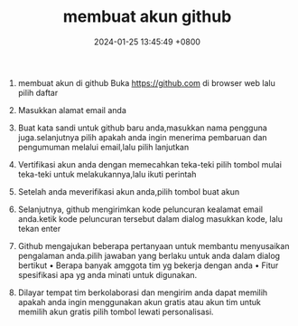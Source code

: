 ﻿---
layout: post
title: "membuat akun github"
date: 2024-01-25 13:45:49 +0800
categories: github
---
1. membuat akun di github Buka https://github.com di browser web lalu pilih daftar

2. Masukkan alamat email anda

3. Buat kata sandi untuk github baru anda,masukkan nama pengguna juga.selanjutnya pilih apakah anda ingin menerima pembaruan dan pengumuman melalui email,lalu pilih lanjutkan

4. Vertifikasi akun anda dengan memecahkan teka-teki pilih tombol mulai teka-teki untuk melakukannya,lalu ikuti perintah

5. Setelah anda meverifikasi akun anda,pilih tombol buat akun

6. Selanjutnya, github mengirimkan kode peluncuran kealamat email anda.ketik kode peluncuran tersebut dalam dialog masukkan kode, lalu tekan enter

7. Github mengajukan beberapa pertanyaan untuk membantu menyusaikan pengalaman anda.pilih jawaban yang berlaku untuk anda dalam dialog bertikut • Berapa banyak amggota tim yg bekerja dengan anda • Fitur spesifikasi apa yg anda minati untuk digunakan.

8. Dilayar tempat tim berkolaborasi dan mengirim anda dapat memilih apakah anda ingin menggunakan akun gratis atau akun tim untuk memilih akun gratis pilih tombol lewati personalisasi.
